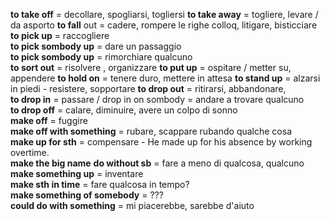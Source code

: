 __to take off__ = decollare, spogliarsi, togliersi
__to take away__ = togliere, levare / da asporto
__to fall__ out = cadere, rompere le righe colloq, litigare, bisticciare  
__to pick up__ = raccogliere  
__to pick sombody up__ = dare un passaggio  
__to pick sombody up__ = rimorchiare qualcuno  
__to sort out__ = risolvere , organizzare 
__to put up__ = ospitare / metter su, appendere
__to hold on__ = tenere duro, mettere in attesa
__to stand up__ = alzarsi in piedi - resistere, sopportare
__to drop out__ = ritirarsi, abbandonare,   
__to drop in__ = passare / drop in on sombody = andare a trovare qualcuno  
__to drop off__ = calare, diminuire, avere un colpo di sonno  
__make off__ = fuggire  
__make off with something__ = rubare, scappare rubando qualche cosa  
__make up for sth__ = compensare - He made up for his absence by working overtime.  
__make the big name__
__do without sb__ = fare a meno di qualcosa, qualcuno  
__make something up__ = inventare  
__make sth in time__ = fare qualcosa in tempo?  
__make something of somebody__ = ???  
__could do with something__ = mi piacerebbe, sarebbe d'aiuto  